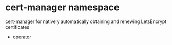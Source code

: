 # cert-manager namespace

[cert-manager](https://github.com/jetstack/cert-manager) for natively automatically obtaining and renewing LetsEncrypt certificates

* [operator](cert-manager.yaml)